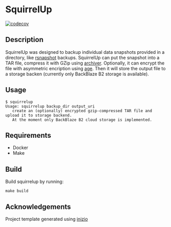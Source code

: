 # SquirrelUp

[![codecov](https://codecov.io/gh/breezerider/squirrel-up/branch/main/graph/badge.svg)](https://codecov.io/gh/breezerider/squirrel-up)

## Description

SquirrelUp was designed to backup individual data snapshots provided in a directory, like [rsnapshot](https://rsnapshot.org/) backups.
SquirrelUp can put the snapshot into a TAR file, compress it with GZip using [archiver](https://github.com/mholt/archiver).
Optionally, it can encrypt the file with asymmetric encription using [age](https://github.com/FiloSottile/age).
Then it will store the output file to a storage backen (currently only BackBlaze B2 storage is available).

## Usage

```shell
$ squirrelup
Usage: squirrelup backup_dir output_uri
   create an (optionally) encrypted gzip-compressed TAR file and upload it to storage backend.
   At the moment only BackBlaze B2 cloud storage is implemented.
```

## Requirements

* Docker
* Make

## Build

Build squirrelup by running:

```shell
make build
```

## Acknowledgements

Project template generated using [inizio](https://github.com/insidieux/inizio)
